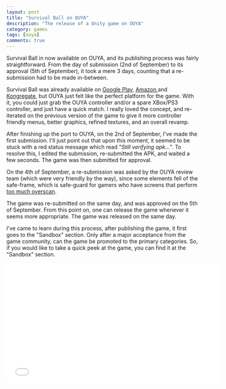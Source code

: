 ```yaml
---
layout: post
title: "Survival Ball on OUYA"
description: "The release of a Unity game on OUYA"
category: games
tags: [ouya]
comments: true
---
```


Survival Ball in now available on OUYA, and its publishing process was fairly straightforward. From the day of submission (2nd of September) to its approval (5th of September), it took a mere 3 days, counting that a re-submission had to be made in-between.

Survival Ball was already available on [Google Play](https://play.google.com/store/apps/details?id=com.rockbyte.survivalball), [Amazon ](http://www.amazon.com/RockByte-Software-Survival-Ball/dp/B00ARVZ7F0/ref=sr_1_1?s=mobile-apps&ie=UTF8&qid=1378394674&sr=1-1)and [Kongregate](http://www.kongregate.com/games/rockbyte/survival-ball), but OUYA just felt like the perfect platform for the game. With it, you could just grab the OUYA controller and/or a spare XBox/PS3 controller, and just have a quick match. I really loved the concept, and re-iterated on the previous version of the game to give it more controller friendly menus, better graphics, refined textures, and an overall revamp.

After finishing up the port to OUYA, on the 2nd of September, I've made the first submission. I'll just point out that upon this moment, it seemed to be stuck with a red status message which read "*Still verifying apk…*". To resolve this, I edited the submission, re-submitted the APK, and waited a few seconds. The game was then submitted for approval.

On the 4th of September, a re-submission was asked by the OUYA review team (which were very friendly by the way), since some elements fell of the safe-frame, which is safe-guard for gamers who have screens that perform [too much overscan](https://devs.ouya.tv/developers/docs/content-review-guidelines).

The game was re-submitted on the same day, and was approved on the 5th of September. From this point on, one can release the game whenever it seems more appropriate. The game was released on the same day.

I've came to learn during this process, after publishing the game, it first goes to the "Sandbox" section. Only after a major acceptance from the game community, can the game be promoted to the primary categories. So, if you would like to take a quick peek at the game, you can find it at the "Sandbox" section.

<center><iframe width="560" height="315" src="//www.youtube.com/embed/ZrqakDKWwjg" frameborder="0" allowfullscreen></iframe></center>

<br>